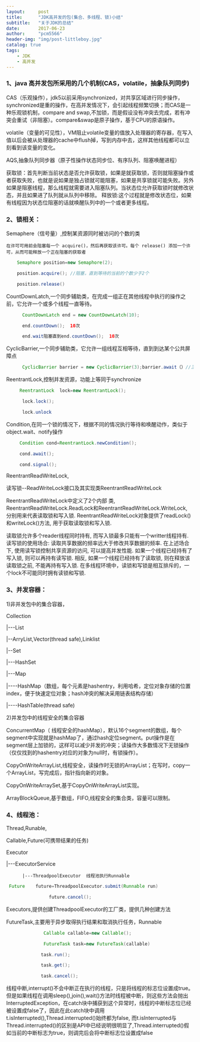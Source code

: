 ```yaml
---
layout:     post
title:      "JDK高并发的包(集合、多线程、锁)小结"
subtitle:   "关于JDK的总结"
date:       2017-06-23
author:     "pcm5566"
header-img: "img/post-littleboy.jpg"
catalog: true
tags:
    - JDK
    - 高并发
---
```

### 1、java 高并发包所采用的几个机制(CAS，volatile，抽象队列同步)

   CAS（乐观操作），jdk5以前采用synchronized，对共享区域进行同步操作，synchronized是重的操作，在高并发情况下，会引起线程频繁切换；而CAS是一种乐观锁机制，compare and swap,不加锁，而是假设没有冲突去完成，若有冲突会重试（非阻塞）。compare&swap是原子操作，基于CPU的原语操作。

   volatile（变量的可见性），VM阻止volatile变量的值放入处理器的寄存器，在写入值以后会被从处理器的cache中flush掉，写到内存中去，这样其他线程都可以立刻看到该变量的变化。

  AQS,抽象队列同步器（原子性操作状态同步位、有序队列、阻塞唤醒进程）

   获取锁：首先判断当前状态是否允许获取锁，如果是就获取锁，否则就阻塞操作或者获取失败，也就是说如果是独占锁就可能阻塞，如果是共享锁就可能失败。另外如果是阻塞线程，那么线程就需要进入阻塞队列。当状态位允许获取锁时就修改状态，并且如果进了队列就从队列中移除。
释放锁:这个过程就是修改状态位，如果有线程因为状态位阻塞的话就唤醒队列中的一个或者更多线程。



### 2、锁相关：

Semaphere（信号量）,控制某资源同时被访问的个数的类

    在许可可用前会阻塞每一个 acquire()，然后再获取该许可。每个 release() 添加一个许可，从而可能释放一个正在阻塞的获取者
```java
    Semaphore position=new Semaphore(2);

    position.acquire(); //阻塞，直到等待的当前的个数少于2个

    position.release()
```


CountDownLatch,一个同步辅助类，在完成一组正在其他线程中执行的操作之前，它允许一个或多个线程一直等待。
```java
      CountDownLatch end = new CountDownLatch(10);

      end.countDown();  10次

      end.wait阻塞直到end.countDown();  10次
```
CyclicBarrier,一个同步辅助类，它允许一组线程互相等待，直到到达某个公共屏障点
```java
      CyclicBarrier barrier = new CyclicBarrier(3);barrier.await（）//三次
```


ReentrantLock,控制并发资源，功能上等同于synchronize
```java
     ReentrantLock  lock=new ReentrantLock();

      lock.lock();

      lock.unlock
```

Condition,在同一个锁的情况下，根据不同的情况执行等待和唤醒动作，类似于object.wait、notify操作
```java
     Condition cond=ReentrantLock.newCondition();

     cond.await();

     cond.signal();
```
ReentrantReadWriteLock,

读写锁--ReadWriteLock接口及其实现类ReentrantReadWriteLock

ReentrantReadWriteLock中定义了2个内部 类, ReentrantReadWriteLock.ReadLock和ReentrantReadWriteLock.WriteLock, 分别用来代表读取锁和写入锁. ReentrantReadWriteLock对象提供了readLock()和writeLock()方法, 用于获取读取锁和写入锁.

读取锁允许多个reader线程同时持有, 而写入锁最多只能有一个writter线程持有.
读写锁的使用场合: 读取共享数据的频率远大于修改共享数据的频率. 在上述场合下, 使用读写锁控制共享资源的访问, 可以提高并发性能.
如果一个线程已经持有了写入锁, 则可以再持有读写锁. 相反, 如果一个线程已经持有了读取锁, 则在释放该读取锁之前, 不能再持有写入锁.
在多线程环境中，读锁和写锁是相互排斥的，一个lock不可能同时拥有读锁和写锁.
### 3、并发容器：

1)非并发包中的集合容器，

Collection

|---List

|--ArryList,Vector(thread safe),Linklist

|--Set

|---HashSet

|---Map

|----HashMap（数组，每个元素是hashentry，利用哈希，定位对象存储的位置index，便于快速定位对象；hash冲突的解决采用链表结构存储）

|----HashTable(thread safe)

2)并发包中的线程安全的集合容器

  ConcurrentMap（ 线程安全的hashMap），默认16个segment的数组，每个segment中实现就是hashMap了，通过hash定位segment。put操作是在segment层上加锁的，这样可以减少并发的冲突；读操作大多数情况下无锁操作（仅仅找到的hashentry对应的对象为null时，有锁操作）。

  CopyOnWriteArrayList,线程安全，读操作时无锁的ArrayList；在写时，copy一个ArrayList，写完成后，指针指向新的对象。

  CopyOnWriteArraySet,基于CopyOnWriteArrayList实现。

  ArrayBlockQueue,基于数组，FIFO,线程安全的集合类，容量可以限制。

### 4、线程池：

Thread,Runable,

Callable,Future(可携带结果的任务)

Executor

   |---ExecutorService

          |---ThreadpoolExecutor  线程池执行Runnable
```java
 Future    future=ThreadpoolExecutor.submit(Runnable run)

                future.cancel();

 ```

Executors,提供创建ThreadpoolExecutor的工厂类，提供几种创建方法

FutureTask,主要用于异步取得执行结果和取消执行任务，Runnable
```java
              Callable callable=new Callable();

              FutureTask task=new FutureTask(callable)

             task.run();

             task.get();

             task.cancel();
```
线程中断,interrupt()不会中断正在执行的线程，只是将线程的标志位设置成true。但是如果线程在调用sleep(),join(),wait()方法时线程被中断，则这些方法会抛出InterruptedException，在catch块中捕获到这个异常时，线程的中断标志位已经被设置成false了，因此在此catch块中调用t.isInterrupted(),Thread.interrupted()始终都为false, 而t.isInterrupted与Thread.interrupted()的区别是API中已经说明很明显了,Thread.interrupted()假如当前的中断标志为true，则调完后会将中断标志位设置成false

